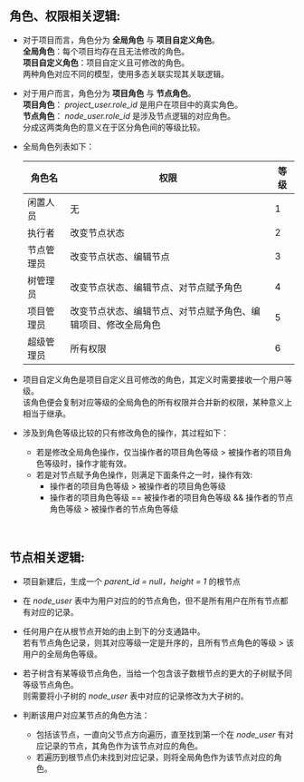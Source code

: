 ## 角色、权限相关逻辑:

 - 对于项目而言，角色分为 **全局角色** 与 **项目自定义角色**。  
    **全局角色**：每个项目均存在且无法修改的角色。  
    **项目自定义角色**：项目自定义且可修改的角色。  
    两种角色对应不同的模型，使用多态关联实现其关联逻辑。  

 - 对于用户而言，角色分为 **项目角色** 与 **节点角色**。  
    **项目角色**： *project_user.role_id* 是用户在项目中的真实角色。  
    **节点角色**： *node_user.role_id* 是涉及节点逻辑的对应角色。  
    分成这两类角色的意义在于区分角色间的等级比较。  

 - 全局角色列表如下：  

    | 角色名 | 权限 | 等级 |
    | --- | --- | --- |
    | 闲置人员 | 无 | 1 |
    | 执行者 | 改变节点状态 | 2 |
    | 节点管理员 | 改变节点状态、编辑节点 | 3 |
    | 树管理员 | 改变节点状态、编辑节点、对节点赋予角色 | 4 |
    | 项目管理员 | 改变节点状态、编辑节点、对节点赋予角色、编辑项目、修改全局角色 | 5 |
    | 超级管理员 | 所有权限 | 6 |


 - 项目自定义角色是项目自定义且可修改的角色，其定义时需要接收一个用户等级。  
    该角色便会复制对应等级的全局角色的所有权限并合并新的权限，某种意义上相当于继承。

 - 涉及到角色等级比较的只有修改角色的操作，其过程如下：
    - 若是修改全局角色操作，仅当操作者的项目角色等级 > 被操作者的项目角色等级时，操作才能有效。
    - 若是对节点赋予角色操作，则满足下面条件之一时，操作有效:
        - 操作者的项目角色等级 > 被操作者的项目角色等级
        - 操作者的项目角色等级 == 被操作者的项目角色等级 && 操作者的节点角色等级 > 被操作者的节点角色等级

<br>

## 节点相关逻辑:

 - 项目新建后，生成一个 *parent_id = null，height = 1* 的根节点

 - 在 *node_user* 表中为用户对应的的节点角色，但不是所有用户在所有节点都有对应的记录。

 - 任何用户在从根节点开始的由上到下的分支通路中。  
    若有节点角色记录，则其对应等级一定是升序的，且所有节点角色的等级 > 该用户的全局角色等级。

 - 若子树含有某等级节点角色，当给一个包含该子数根节点的更大的子树赋予同等级节点角色。  
    则需要将小子树的 *node_user* 表中对应的记录修改为大子树的。

 - 判断该用户对应某节点的角色方法：
    - 包括该节点，一直向父节点方向遍历，直至找到第一个在 *node_user* 有对应记录的节点，其角色作为该节点对应的角色。
    - 若遍历到根节点仍未找到对应记录，则将全局角色作为该节点对应的角色。
